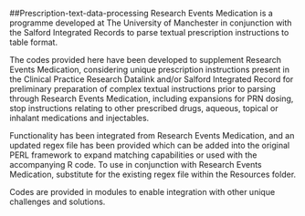 ##Prescription-text-data-processing
Research Events Medication is a programme developed at The University of Manchester in conjunction with the Salford Integrated Records to parse textual prescription instructions to table format.

The codes provided here have been developed to supplement Research Events Medication, considering unique prescription instructions present in the Clinical Practice Research Datalink and/or Salford Integrated Record for preliminary preparation of complex textual instructions prior to parsing through Research Events Medication, including expansions for PRN dosing, stop instructions relating to other prescribed drugs, aqueous, topical or inhalant medications and injectables.

Functionality has been integrated from Research Events Medication, and an updated regex file has been provided which can be added into the original PERL framework to expand matching capabilities or used with the accompanying R code. To use in conjunction with Research Events Medication, substitute for the existing regex file within the Resources folder.

Codes are provided in modules to enable integration with other unique challenges and solutions.
